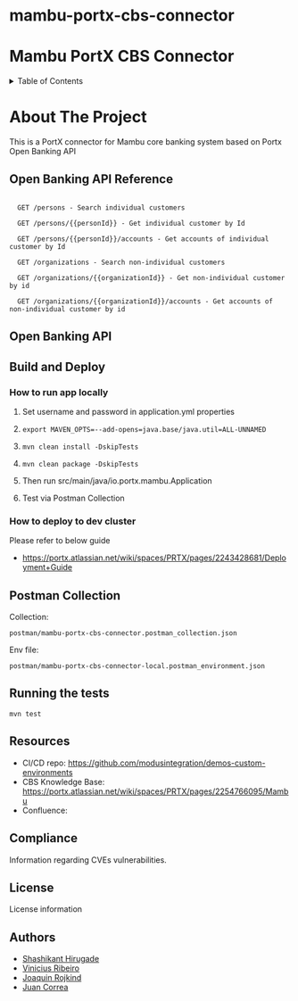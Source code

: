 

# mambu-portx-cbs-connector
# Mambu PortX CBS Connector


<!-- TABLE OF CONTENTS -->
<details>
  <summary>Table of Contents</summary>
  <ol>
    <li>
      <a href="#about-the-project">About The Project</a>
    </li>
    <li>
      <a href="#open-banking-api-reference">Open Banking API Reference</a>
    </li>
    <li>
      <a href="#build-and-deploy">Build and Deploy</a>
      <ul>
        <li><a href="#how-to-run-app-locally">How to run app locally</a></li>
        <li><a href="#how-to-deploy-to-dev-cluster">How to deploy to dev cluster</a></li>
      </ul>
    </li>
    <li><a href="#postman-collection">Postman Collection</a></li>
    <li><a href="#running-the-tests">Running the tests</a></li>
    <li><a href="#resources">Resources</a></li>
    <li><a href="#license">License</a></li>
    <li><a href="#authors">Authors</a></li>
  </ol>
</details>

# About The Project
This is a PortX connector for Mambu core banking system based on Portx Open Banking API

## Open Banking API Reference

```http

  GET /persons - Search individual customers

  GET /persons/{{personId}} - Get individual customer by Id

  GET /persons/{{personId}}/accounts - Get accounts of individual customer by Id

  GET /organizations - Search non-individual customers

  GET /organizations/{{organizationId}} - Get non-individual customer by id

  GET /organizations/{{organizationId}}/accounts - Get accounts of non-individual customer by id

```


## Open Banking API


## Build and Deploy

### How to run app locally

1. Set username and password in application.yml properties


2. ```export MAVEN_OPTS=--add-opens=java.base/java.util=ALL-UNNAMED```

3. ```mvn clean install -DskipTests```

4. ```mvn clean package -DskipTests```

5. Then run src/main/java/io.portx.mambu.Application

6. Test via Postman Collection

### How to deploy to dev cluster
Please refer to below guide
- https://portx.atlassian.net/wiki/spaces/PRTX/pages/2243428681/Deployment+Guide

## Postman Collection
Collection:
```
postman/mambu-portx-cbs-connector.postman_collection.json
```
Env file:
```
postman/mambu-portx-cbs-connector-local.postman_environment.json
```
## Running the tests
  ```mvn test```

## Resources

* CI/CD repo: https://github.com/modusintegration/demos-custom-environments
* CBS Knowledge Base:
https://portx.atlassian.net/wiki/spaces/PRTX/pages/2254766095/Mambu
* Confluence: 

## Compliance
Information regarding CVEs vulnerabilities.

## License
License information

## Authors
- [Shashikant Hirugade](https://github.com/shashi165)
- [Vinicius Ribeiro](https://github.com/viniciusribeiroportx)
- [Joaquin Rojkind](https://github.com/joaquinrojkind)
- [Juan Correa](https://github.com/gibaros)
